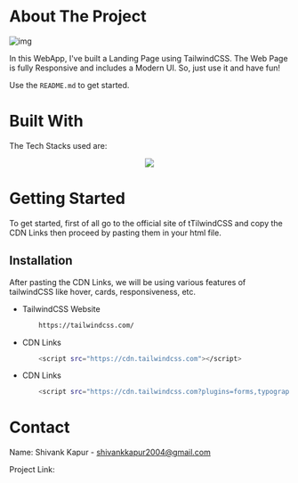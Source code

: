 <!-- ABOUT THE PROJECT -->
# About The Project
![img](https://github.com/ShivankK26/TailwindCSS-Landing-Page/assets/115289871/fcc74a78-e9db-478e-bc4a-bdab45ecf5c9)




In this WebApp, I've built a Landing Page using TailwindCSS. The Web Page is fully Responsive and includes a Modern UI. So, just use it and have fun!

Use the `README.md` to get started.



<!-- BUILT WITH -->
# Built With

The Tech Stacks used are:

<div align="center">
<a href="https://skillicons.dev">
    <img src="https://skillicons.dev/icons?i=html,css,tailwindcss" />
</a>
</div>



<!-- GETTING STARTED -->
# Getting Started
To get started, first of all go to the official site of tTilwindCSS and copy the CDN Links then proceed by pasting them in your html file.

## Installation
After pasting the CDN Links, we will be using various features of tailwindCSS like hover, cards, responsiveness, etc.

* TailwindCSS Website

  ```sh
      https://tailwindcss.com/
  ```
  
* CDN Links

  ```sh
      <script src="https://cdn.tailwindcss.com"></script>
  ```
  
* CDN Links

  ```sh
      <script src="https://cdn.tailwindcss.com?plugins=forms,typography,aspect-ratio,line-clamp"></script>
  ```
  
<!-- CONTACT -->
# Contact

Name: Shivank Kapur - shivankkapur2004@gmail.com

Project Link: 
